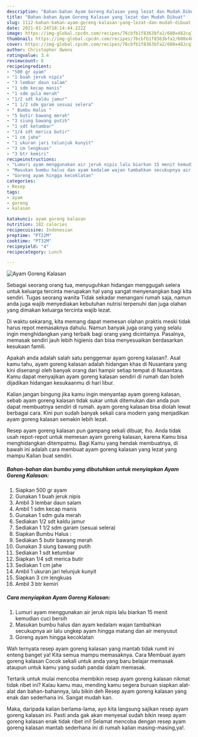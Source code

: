 ```yaml
---
description: "Bahan-bahan Ayam Goreng Kalasan yang lezat dan Mudah Dibuat"
title: "Bahan-bahan Ayam Goreng Kalasan yang lezat dan Mudah Dibuat"
slug: 1112-bahan-bahan-ayam-goreng-kalasan-yang-lezat-dan-mudah-dibuat
date: 2021-01-24T18:14:44.222Z
image: https://img-global.cpcdn.com/recipes/76cbfb1f8363bfa2/680x482cq70/ayam-goreng-kalasan-foto-resep-utama.jpg
thumbnail: https://img-global.cpcdn.com/recipes/76cbfb1f8363bfa2/680x482cq70/ayam-goreng-kalasan-foto-resep-utama.jpg
cover: https://img-global.cpcdn.com/recipes/76cbfb1f8363bfa2/680x482cq70/ayam-goreng-kalasan-foto-resep-utama.jpg
author: Christopher Owens
ratingvalue: 3.4
reviewcount: 8
recipeingredient:
- "500 gr ayam"
- "1 buah jeruk nipis"
- "3 lembar daun salam"
- "1 sdm kecap manis"
- "1 sdm gula merah"
- "1/2 sdt kaldu jamur"
- "1 1/2 sdm garam sesuai selera"
- " Bumbu Halus "
- "5 butir bawang merah"
- "3 siung bawang putih"
- "1 sdt ketumbar"
- "1/4 sdt merica butir"
- "1 cm jahe"
- "1 ukuran jari telunjuk kunyit"
- "3 cm lengkuas"
- "3 btr kemiri"
recipeinstructions:
- "Lumuri ayam menggunakan air jeruk nipis lalu biarkan 15 menit kemudian cuci bersih"
- "Masukan bumbu halus dan ayam kedalam wajan tambahkan secukupnya air lalu ungkep ayam hingga matang dan air menyusut"
- "Goreng ayam hingga kecoklatan"
categories:
- Resep
tags:
- ayam
- goreng
- kalasan

katakunci: ayam goreng kalasan 
nutrition: 182 calories
recipecuisine: Indonesian
preptime: "PT22M"
cooktime: "PT32M"
recipeyield: "4"
recipecategory: Lunch

---
```



![Ayam Goreng Kalasan](https://img-global.cpcdn.com/recipes/76cbfb1f8363bfa2/680x482cq70/ayam-goreng-kalasan-foto-resep-utama.jpg)

Sebagai seorang orang tua, menyuguhkan hidangan menggugah selera untuk keluarga tercinta merupakan hal yang sangat menyenangkan bagi kita sendiri. Tugas seorang  wanita Tidak sekadar menangani rumah saja, namun anda juga wajib menyediakan kebutuhan nutrisi terpenuhi dan juga olahan yang dimakan keluarga tercinta wajib lezat.

Di waktu  sekarang, kita memang dapat memesan olahan praktis meski tidak harus repot memasaknya dahulu. Namun banyak juga orang yang selalu ingin menghidangkan yang terbaik bagi orang yang dicintainya. Pasalnya, memasak sendiri jauh lebih higienis dan bisa menyesuaikan berdasarkan kesukaan famili. 



Apakah anda adalah salah satu penggemar ayam goreng kalasan?. Asal kamu tahu, ayam goreng kalasan adalah hidangan khas di Nusantara yang kini disenangi oleh banyak orang dari hampir setiap tempat di Nusantara. Kamu dapat menyajikan ayam goreng kalasan sendiri di rumah dan boleh dijadikan hidangan kesukaanmu di hari libur.

Kalian jangan bingung jika kamu ingin menyantap ayam goreng kalasan, sebab ayam goreng kalasan tidak sukar untuk ditemukan dan anda pun dapat membuatnya sendiri di rumah. ayam goreng kalasan bisa diolah lewat berbagai cara. Kini pun sudah banyak sekali cara modern yang menjadikan ayam goreng kalasan semakin lebih lezat.

Resep ayam goreng kalasan pun gampang sekali dibuat, lho. Anda tidak usah repot-repot untuk memesan ayam goreng kalasan, karena Kamu bisa menghidangkan ditempatmu. Bagi Kamu yang hendak membuatnya, di bawah ini adalah cara membuat ayam goreng kalasan yang lezat yang mampu Kalian buat sendiri.

<!--inarticleads1-->

##### Bahan-bahan dan bumbu yang dibutuhkan untuk menyiapkan Ayam Goreng Kalasan:

1. Siapkan 500 gr ayam
1. Gunakan 1 buah jeruk nipis
1. Ambil 3 lembar daun salam
1. Ambil 1 sdm kecap manis
1. Gunakan 1 sdm gula merah
1. Sediakan 1/2 sdt kaldu jamur
1. Sediakan 1 1/2 sdm garam (sesuai selera)
1. Siapkan  Bumbu Halus :
1. Sediakan 5 butir bawang merah
1. Gunakan 3 siung bawang putih
1. Sediakan 1 sdt ketumbar
1. Siapkan 1/4 sdt merica butir
1. Sediakan 1 cm jahe
1. Ambil 1 ukuran jari telunjuk kunyit
1. Siapkan 3 cm lengkuas
1. Ambil 3 btr kemiri




<!--inarticleads2-->

##### Cara menyiapkan Ayam Goreng Kalasan:

1. Lumuri ayam menggunakan air jeruk nipis lalu biarkan 15 menit kemudian cuci bersih
1. Masukan bumbu halus dan ayam kedalam wajan tambahkan secukupnya air lalu ungkep ayam hingga matang dan air menyusut
1. Goreng ayam hingga kecoklatan




Wah ternyata resep ayam goreng kalasan yang mantab tidak rumit ini enteng banget ya! Kita semua mampu memasaknya. Cara Membuat ayam goreng kalasan Cocok sekali untuk anda yang baru belajar memasak ataupun untuk kamu yang sudah pandai dalam memasak.

Tertarik untuk mulai mencoba membikin resep ayam goreng kalasan nikmat tidak ribet ini? Kalau kamu mau, mending kamu segera buruan siapkan alat-alat dan bahan-bahannya, lalu bikin deh Resep ayam goreng kalasan yang enak dan sederhana ini. Sangat mudah kan. 

Maka, daripada kalian berlama-lama, ayo kita langsung sajikan resep ayam goreng kalasan ini. Pasti anda gak akan menyesal sudah bikin resep ayam goreng kalasan enak tidak ribet ini! Selamat mencoba dengan resep ayam goreng kalasan mantab sederhana ini di rumah kalian masing-masing,ya!.

